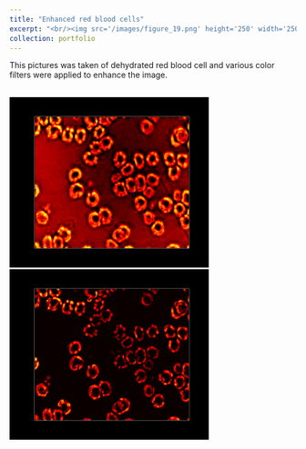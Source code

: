 ```yaml
---
title: "Enhanced red blood cells"
excerpt: "<br/><img src='/images/figure_19.png' height='250' width='250'>"
collection: portfolio
---
```


This pictures was taken of dehydrated red blood cell and various color filters were applied to enhance the image.

<br/><img src='/images/figure_19.png' height='300' width='350'>  <img src='/images/figure_20.png' height='300' width='350'>
